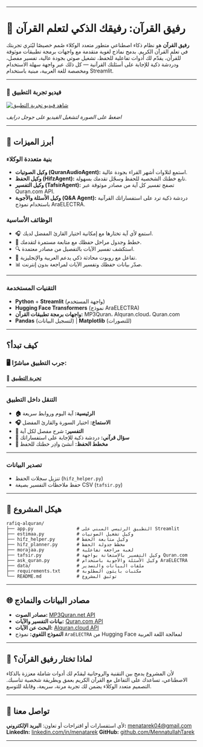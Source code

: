 

---

# 📖 رفيق القرآن: رفيقك الذكي لتعلم القرآن

**رفيق القرآن** هو نظام ذكاء اصطناعي متطور متعدد الوكلاء صُمم خصيصًا ليُثري تجربتك في تعلم القرآن الكريم. بدمج نماذج لغوية متقدمة مع واجهات برمجة تطبيقات موثوقة للقرآن، يقدّم لك أدوات تفاعلية للحفظ، تشغيل صوتي بجودة عالية، تفسير مفصل، ودردشة ذكية للإجابة على أسئلتك القرآنية — كل ذلك عبر واجهة سهلة الاستخدام ومخصصة للغة العربية، مبنية باستخدام Streamlit.

---
### 📱 فيديو تجربة التطبيق

[![شاهد فيديو تجربة التطبيق](https://drive.google.com/uc?export=view&id=1C6XylFOiZKNhMkBCZE_XtRsM2nF0f14C)](https://drive.google.com/file/d/18vIfVlMsnEKo-SBzyIkL4ZZzKRIIwt3_/view?usp=sharing)

*اضغط على الصورة لتشغيل الفيديو على جوجل درايف*



---

## 🌟 أبرز الميزات

### بنية متعددة الوكلاء

* **وكيل الصوتيات (QuranAudioAgent):** استمع لتلاوات أشهر القراء بجودة عالية.
* **وكيل الحفظ (HifzAgent):** تابع خطتك الشخصية للحفظ وسجّل تقدمك بسهولة.
* **وكيل التفسير (TafsirAgent):** تصفح تفسير كل آية من مصادر موثوقة عبر Quran.com API.
* **وكيل الأسئلة والأجوبة (Q\&A Agent):** دردشة ذكية ترد على استفساراتك القرآنية باستخدام نموذج AraELECTRA.

### الوظائف الأساسية

* 🎧 استمع لأي آية تختارها مع إمكانية اختيار القارئ المفضل لديك.
* 📝 خطط وجدول مراحل حفظك مع متابعة مستمرة لتقدمك.
* 🔍 استكشف تفسير الآيات بالتفصيل من مصادر معتمدة.
* 🤖 تفاعل مع روبوت محادثة ذكي يدعم العربية والإنجليزية.
* 📊 صدّر بيانات حفظك وتفسير الآيات لمراجعة بدون إنترنت.

---

### التقنيات المستخدمة

* **Python** + **Streamlit** (واجهة المستخدم)
* **Hugging Face Transformers** (نموذج AraELECTRA)
* **واجهات برمجة تطبيقات القرآن:** MP3Quran، Alquran.cloud، Quran.com
* **Pandas** (لتسجيل البيانات) | **Matplotlib** (للتصورات)

---

## كيف تبدأ؟

### 🖥️ جرب التطبيق مباشرًا:

🔗 **[تجربة التطبيق](https://rafiq-alquran-bhrre6ptt6ke4bt3jhr25e.streamlit.app/)**

---

### التنقل داخل التطبيق

* **🏠 الرئيسية:** آية اليوم وروابط سريعة
* **🎧 الاستماع:** اختيار السورة والقارئ المفضل
* **📖 التفسير:** شرح مفصل لكل آية
* **🤖 سؤال قرآني:** دردشة ذكية للإجابة على استفساراتك
* **📝 مخطط الحفظ:** أنشئ وادِر خطتك للحفظ

---

### تصدير البيانات

* تنزيل سجلات الحفظ (`hifz_helper.py`)
* حفظ ملاحظات التفسير بصيغة CSV (`tafsir.py`)

---

## 📂 هيكل المشروع

```
rafiq-alquran/
├── app.py                # التطبيق الرئيسي المبني على Streamlit
├── estimaa.py            # وكيل تشغيل الصوتيات
├── hifz_helper.py        # وكيل متابعة الحفظ
├── hifz_planner.py       # مخطط جدولة الحفظ
├── morajaa.py            # لعبة مراجعة تفاعلية
├── tafsir.py             # وكيل التفسير بالاستعانة بواجهة Quran.com
├── ask_quran.py          # وكيل الأسئلة والأجوبة باستخدام AraELECTRA
├── data/                 # ملفات البيانات والتصدير
├── requirements.txt      # مكتبات بايثون المطلوبة
└── README.md             # توثيق المشروع
```

---

## 🌐 مصادر البيانات والنماذج

* **مصادر الصوت:** [MP3Quran.net API](https://mp3quran.net/api)
* **بيانات التفسير والآيات:** [Quran.com API](https://quran.api-docs.io/)
* **البحث عن الآيات:** [Alquran.cloud API](https://alquran.cloud/api)
* **النموذج اللغوي:** نموذج `AraELECTRA` من Hugging Face لمعالجة اللغة العربية

---

## 🎯 لماذا تختار رفيق القرآن؟

لأن المشروع يدمج بين التقنية والروحانية ليقدّم لك أدوات شاملة معززة بالذكاء الاصطناعي، تساعدك على التفاعل مع القرآن الكريم بعمق وبطريقة شخصية تناسبك. التصميم متعدد الوكلاء يضمن لك تجربة مرنة، سريعة، وقابلة للتوسع.

---

## 📧 تواصل معنا

لأي استفسارات أو اقتراحات أو تعاون:
**البريد الإلكتروني:** [menatarek04@gmail.com](mailto:menatarek04@gmail.com)
**LinkedIn:** [linkedin.com/in/menatarek](https://www.linkedin.com/in/mennatullahtarek/)
**GitHub:** [github.com/MennatullahTarek](https://github.com/MennatullahTarek)



---



